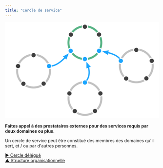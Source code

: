 ```yaml
---
title: "Cercle de service"
---
```



![right,fit](img/structural-patterns/service-circle.png)

**Faites appel à des prestataires externes pour des services requis par deux domaines ou plus.**

Un cercle de service peut être constitué des membres des domaines qu'il sert, et / ou par d'autres personnes.

[&#9654; Cercle délégué](delegate-circle.html)<br/>[&#9650; Structure organisationnelle](organizational-structure.html)


